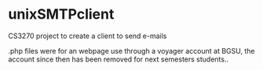 # unixSMTPclient
CS3270 project to create a client to send e-mails

.php files were for an webpage use through a voyager account at BGSU,
the account since then has been removed for next semesters students..
